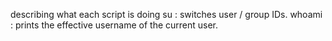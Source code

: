 describing what each script is doing
su : switches user / group IDs.
whoami : prints the effective username of the current user.
